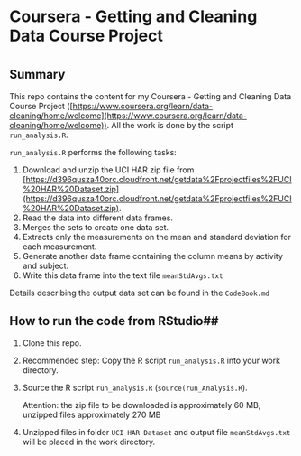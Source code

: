 # Coursera - Getting and Cleaning Data Course Project #
#  #

## Summary ##

This repo contains the content for my Coursera - Getting and Cleaning Data Course Project
([https://www.coursera.org/learn/data-cleaning/home/welcome](https://www.coursera.org/learn/data-cleaning/home/welcome)).
All the work is done by the script `run_analysis.R`.
 
`run_analysis.R` performs the following tasks:

1. Download and unzip the UCI HAR zip file from [https://d396qusza40orc.cloudfront.net/getdata%2Fprojectfiles%2FUCI%20HAR%20Dataset.zip](https://d396qusza40orc.cloudfront.net/getdata%2Fprojectfiles%2FUCI%20HAR%20Dataset.zip).
2. Read the data into different data frames.
3. Merges the sets to create one data set.
4. Extracts only the measurements on the mean and standard deviation for each measurement.
5. Generate another data frame containing the column means by activity and subject.
6. Write this data frame into the text file `meanStdAvgs.txt`

Details describing the output data set can be found in the `CodeBook.md`

## How to run the code from RStudio##

1. Clone this repo.
2. Recommended step: Copy the R script `run_analysis.R` into your work directory. 
3. Source the R script `run_analysis.R` (`source(run_Analysis.R`).
 
    Attention: the zip file to be downloaded is approximately 60 MB, unzipped files approximately 270 MB

4. Unzipped files in folder `UCI HAR Dataset` and output file `meanStdAvgs.txt` will be placed in the work directory. 